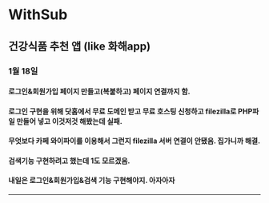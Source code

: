# WithSub
## 건강식품 추천 앱 (like 화해app)

### 1월 18일
#### 로그인&회원가입 페이지 만들고(복붙하고) 페이지 연결까지 함.
#### 로그인 구현을 위해 닷홈에서 무료 도메인 받고 무료 호스팅 신청하고 filezilla로 PHP파일 만들어 넣고 이것저것 해봤는데 실패.
#### 무엇보다 카페 와이파이를 이용해서 그런지 filezilla 서버 연결이 안됐음. 집가니까 해결.
#### 검색기능 구현하려고 했는데 1도 모르겠음.
#### 내일은 로그인&회원가입&검색 기능 구현해야지. 아자아자
---------------------------------------------------------------------------------------------------------------------
